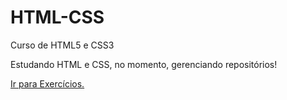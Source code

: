 # HTML-CSS
 Curso de HTML5 e CSS3
 
 Estudando HTML e CSS, no momento, gerenciando repositórios!

<a href="https://nikollllllas.github.io/HTML-CSS/exercicios/ex001/index.html">Ir para Exercícios.</a>